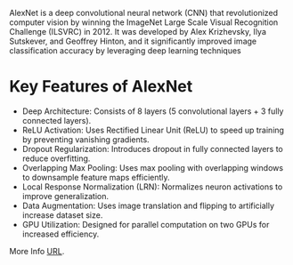 AlexNet is a deep convolutional neural network (CNN) that revolutionized computer vision by winning the ImageNet Large Scale Visual Recognition Challenge (ILSVRC) in 2012. It was developed by Alex Krizhevsky, Ilya Sutskever, and Geoffrey Hinton, and it significantly improved image classification accuracy by leveraging deep learning techniques
# Key Features of AlexNet
- Deep Architecture: Consists of 8 layers (5 convolutional layers + 3 fully connected layers).
- ReLU Activation: Uses Rectified Linear Unit (ReLU) to speed up training by preventing vanishing gradients.
- Dropout Regularization: Introduces dropout in fully connected layers to reduce overfitting.
- Overlapping Max Pooling: Uses max pooling with overlapping windows to downsample feature maps efficiently.
- Local Response Normalization (LRN): Normalizes neuron activations to improve generalization.
- Data Augmentation: Uses image translation and flipping to artificially increase dataset size.
- GPU Utilization: Designed for parallel computation on two GPUs for increased efficiency.

More Info [URL](https://procodeshop.com/2025/02/27/alexnet-architecture/).
